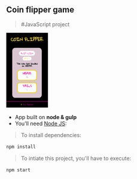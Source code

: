 ## Coin flipper game
 > #JavaScript project
<img src="https://github.com/Okia02/coin_flipper/blob/main/src/images/coin-flipper-mobile.png" height="200px"/>

- App built on **node & gulp**
- You'll need [Node JS](https://nodejs.org/):
 > To install dependencies:

   ```bash
npm install
```
> To intiate this project, you'll have to execute:

```bash
npm start
```
